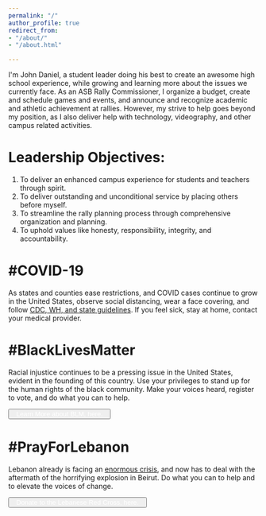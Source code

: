 ```yaml
---
permalink: "/"
author_profile: true
redirect_from:
- "/about/"
- "/about.html"

---
```


I'm John Daniel, a student leader doing his best to create an awesome high school experience, while growing and learning more about the issues we currently face. As an ASB Rally Commissioner, I organize a budget, create and schedule games and events, and announce and recognize academic and athletic achievement at rallies. However, my strive to help goes beyond my position, as I also deliver help with technology, videography, and other campus related activities.

Leadership Objectives:
======
1. To deliver an enhanced campus experience for students and teachers through spirit.
2. To deliver outstanding and unconditional service by placing others before myself.
3. To streamline the rally planning process through comprehensive organization and planning.
4. To uphold values like honesty, responsibility, integrity, and accountability.

#COVID-19
======
As states and counties ease restrictions, and COVID cases continue to grow in the United States, observe social distancing, wear a face covering, and follow [CDC, WH, and state guidelines](https://coronavirus.gov/). If you feel sick, stay at home, contact your medical provider.

#BlackLivesMatter
======
Racial injustice continues to be a pressing issue in the United States, evident in the founding of this country. Use your privileges to stand up for the human rights of the black community. Make your voices heard, register to vote, and do what you can to help.

<button class="btn"><a href="https://http://blacklivesmatters.carrd.co" style="margin:8px; color:white; text-decoration: none">Learn More about BLM, here.</a></button>

#PrayForLebanon
======
Lebanon already is facing an [enormous crisis](https://www.instagram.com/p/CDfrFlqhQVf/), and now has to deal with the aftermath of the horrifying explosion in Beirut. Do what you can to help and to elevate the voices of change.

<button class="btn"><a href="https://www.supportlrc.app" style="margin:8px; color:white; text-decoration: none">Donate to the Lebanese Red Cross, here.</a></button>
